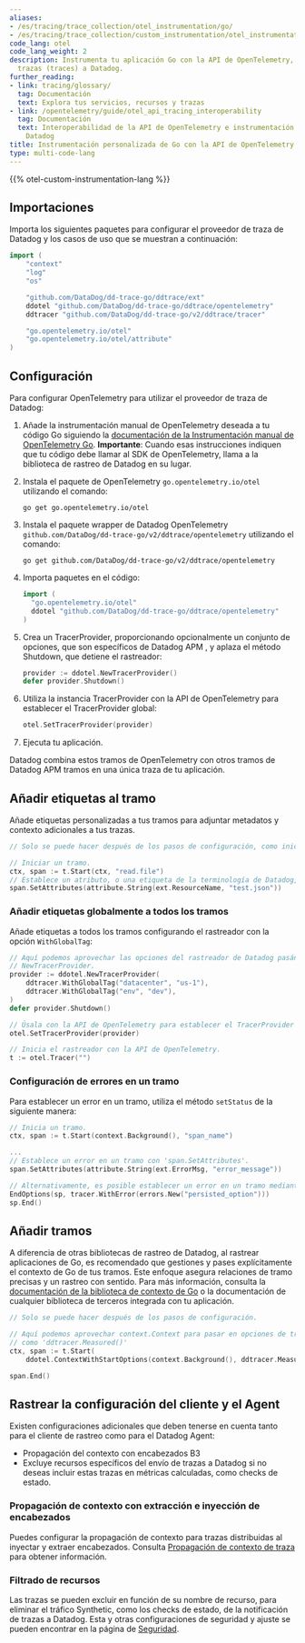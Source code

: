 ```yaml
---
aliases:
- /es/tracing/trace_collection/otel_instrumentation/go/
- /es/tracing/trace_collection/custom_instrumentation/otel_instrumentation/go
code_lang: otel
code_lang_weight: 2
description: Instrumenta tu aplicación Go con la API de OpenTelemetry, para enviar
  trazas (traces) a Datadog.
further_reading:
- link: tracing/glossary/
  tag: Documentación
  text: Explora tus servicios, recursos y trazas
- link: /opentelemetry/guide/otel_api_tracing_interoperability
  tag: Documentación
  text: Interoperabilidad de la API de OpenTelemetry e instrumentación de trazas de
    Datadog
title: Instrumentación personalizada de Go con la API de OpenTelemetry
type: multi-code-lang
---
```


{{% otel-custom-instrumentation-lang %}}

## Importaciones

Importa los siguientes paquetes para configurar el proveedor de traza de Datadog y los casos de uso que se muestran a continuación:

```go
import (
    "context"
    "log"
    "os"

    "github.com/DataDog/dd-trace-go/ddtrace/ext"
    ddotel "github.com/DataDog/dd-trace-go/ddtrace/opentelemetry"
    ddtracer "github.com/DataDog/dd-trace-go/v2/ddtrace/tracer"

    "go.opentelemetry.io/otel"
    "go.opentelemetry.io/otel/attribute"
)
```

## Configuración

Para configurar OpenTelemetry para utilizar el proveedor de traza de Datadog:

1. Añade la instrumentación manual de OpenTelemetry deseada a tu código Go siguiendo la [documentación de la Instrumentación manual de OpenTelemetry Go][5]. **Importante**: Cuando esas instrucciones indiquen que tu código debe llamar al SDK de OpenTelemetry, llama a la biblioteca de rastreo de Datadog en su lugar.

2. Instala el paquete de OpenTelemetry `go.opentelemetry.io/otel` utilizando el comando:

   ```shell
   go get go.opentelemetry.io/otel
   ```

3. Instala el paquete wrapper de Datadog OpenTelemetry `github.com/DataDog/dd-trace-go/v2/ddtrace/opentelemetry` utilizando el comando:

   ```shell
   go get github.com/DataDog/dd-trace-go/v2/ddtrace/opentelemetry
   ```

4. Importa paquetes en el código:

   ```go
   import (
     "go.opentelemetry.io/otel"
     ddotel "github.com/DataDog/dd-trace-go/ddtrace/opentelemetry"
   )
   ```

5. Crea un TracerProvider, proporcionando opcionalmente un conjunto de opciones, que son específicos de Datadog APM , y aplaza el método Shutdown, que detiene el rastreador:

   ```go
   provider := ddotel.NewTracerProvider()
   defer provider.Shutdown()
   ```

6. Utiliza la instancia TracerProvider con la API de OpenTelemetry para establecer el TracerProvider global:

   ```go
   otel.SetTracerProvider(provider)
   ```

7. Ejecuta tu aplicación.

Datadog combina estos tramos de OpenTelemetry con otros tramos de Datadog APM tramos en una única traza de tu aplicación.

## Añadir etiquetas al tramo

Añade etiquetas personalizadas a tus tramos para adjuntar metadatos y contexto adicionales a tus trazas.

```go
// Solo se puede hacer después de los pasos de configuración, como inicializar el rastreador.

// Iniciar un tramo.
ctx, span := t.Start(ctx, "read.file")
// Establece un atributo, o una etiqueta de la terminología de Datadog, en un tramo.
span.SetAttributes(attribute.String(ext.ResourceName, "test.json"))
```

### Añadir etiquetas globalmente a todos los tramos

Añade etiquetas a todos los tramos configurando el rastreador con la opción `WithGlobalTag`:

```go
// Aquí podemos aprovechar las opciones del rastreador de Datadog pasándolas a la función
// NewTracerProvider.
provider := ddotel.NewTracerProvider(
    ddtracer.WithGlobalTag("datacenter", "us-1"),
    ddtracer.WithGlobalTag("env", "dev"),
)
defer provider.Shutdown()

// Úsala con la API de OpenTelemetry para establecer el TracerProvider global.
otel.SetTracerProvider(provider)

// Inicia el rastreador con la API de OpenTelemetry.
t := otel.Tracer("")
```

### Configuración de errores en un tramo

Para establecer un error en un tramo, utiliza el método `setStatus` de la siguiente manera:

```go
// Inicia un tramo.
ctx, span := t.Start(context.Background(), "span_name")

...
// Establece un error en un tramo con 'span.SetAttributes'.
span.SetAttributes(attribute.String(ext.ErrorMsg, "error_message"))

// Alternativamente, es posible establecer un error en un tramo mediante las opciones de tramo final. 
EndOptions(sp, tracer.WithError(errors.New("persisted_option")))
sp.End()

```

## Añadir tramos

A diferencia de otras bibliotecas de rastreo de Datadog, al rastrear aplicaciones de Go, es recomendado que gestiones y pases explícitamente el contexto de Go de tus tramos. Este enfoque asegura relaciones de tramo precisas y un rastreo con sentido. Para más información, consulta la [documentación de la biblioteca de contexto de Go][16] o la documentación de cualquier biblioteca de terceros integrada con tu aplicación.

```go
// Solo se puede hacer después de los pasos de configuración.

// Aquí podemos aprovechar context.Context para pasar en opciones de tramo de inicio específicos de Datadog,
// como 'ddtracer.Measured()'
ctx, span := t.Start(
    ddotel.ContextWithStartOptions(context.Background(), ddtracer.Measured()), "span_name")

span.End()
```

## Rastrear la configuración del cliente y el Agent

Existen configuraciones adicionales que deben tenerse en cuenta tanto para el cliente de rastreo como para el Datadog Agent:
- Propagación del contexto con encabezados B3
- Excluye recursos específicos del envío de trazas a Datadog si no deseas incluir estas trazas en métricas calculadas, como checks de estado.


### Propagación de contexto con extracción e inyección de encabezados

Puedes configurar la propagación de contexto para trazas distribuidas al inyectar y extraer encabezados. Consulta [Propagación de contexto de traza][13] para obtener información.

### Filtrado de recursos

Las trazas se pueden excluir en función de su nombre de recurso, para eliminar el tráfico Synthetic, como los checks de estado, de la notificación de trazas a Datadog. Esta y otras configuraciones de seguridad y ajuste se pueden encontrar en la página de [Seguridad][14].


[1]: https://opentelemetry.io/docs/instrumentation/go/manual/#propagators-and-context
[2]: https://opentelemetry.io/docs/reference/specification/trace/sdk/#span-processor
[3]: https://opentelemetry.io/docs/reference/specification/trace/sdk/#span-exporter
[4]: https://opentelemetry.io/docs/reference/specification/trace/sdk/#id-generators
[5]: https://opentelemetry.io/docs/instrumentation/go/manual/
[6]: https://opentelemetry.io/docs/instrumentation/go/
[9]: /es/tracing/trace_collection/trace_context_propagation/go/
[12]: /es/opentelemetry/guide/otel_api_tracing_interoperability/
[13]: /es/tracing/trace_collection/trace_context_propagation/go/
[14]: /es/tracing/security
[15]: /es/tracing/glossary/#trace
[16]: https://pkg.go.dev/context